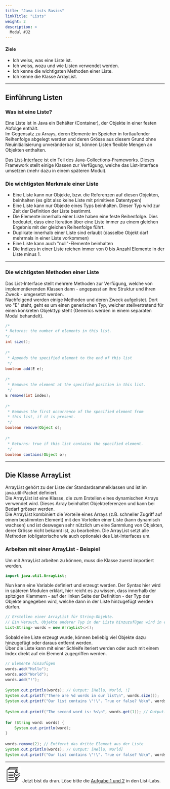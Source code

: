 ```yaml
---
title: "Java Lists Basics"
linkTitle: "Lists"
weight: 2
description: >
  Modul #J2
---
```


#### Ziele

* Ich weiss, was eine Liste ist.
* Ich weiss, wozu und wie Listen verwendet werden.
* Ich kenne die wichtigsten Methoden einer Liste.
* Ich kenne die Klasse ArrayList.

---

## Einführung Listen

### Was ist eine Liste?

Eine Liste ist in Java ein Behälter (Container), der Objekte in einer festen Abfolge enthält.<br>
Im Gegensatz zu Arrays, deren Elemente im Speicher in fortlaufender Reihenfolge abgelegt werden und 
deren Grösse aus diesem Grund ohne Neuinitialisierung unveränderbar ist, 
können Listen flexible Mengen an Objekten enthalten.

Das [List-Interface](https://docs.oracle.com/en/java/javase/11/docs/api/java.base/java/util/List.html) ist ein Teil des Java-Collections-Frameworks.
Dieses Framework stellt einige Klassen zur Verfügung, welche das List-Interface umsetzen (mehr dazu in einem späteren Modul).

### Die wichtigsten Merkmale einer Liste

- Eine Liste kann nur Objekte, bzw. die Referenzen auf diesen Objekten, beinhalten (es gibt also keine Liste mit primitiven Datentypen)
- Eine Liste kann nur Objekte eines Typs beinhalten. Dieser Typ wird zur Zeit der Definition der Liste bestimmt. 
- Die Elemente innerhalb einer Liste haben eine feste Reihenfolge. Dies bedeutet, dass eine Iteration über eine Liste immer zu einem gleichen Ergebnis mit der gleichen Reihenfolge führt. 
- Duplikate innerhalb einer Liste sind erlaubt (dasselbe Objekt darf mehrmals in einer Liste vorkommen)
- Eine Liste kann auch "null"-Elemente beinhalten
- Die Indizes in einer Liste reichen immer von 0 bis Anzahl Elemente in der Liste minus 1.

---

### Die wichtigsten Methoden einer Liste

Das List-Interface stellt mehrere Methoden zur Verfügung, welche von implementierenden Klassen dann - angepasst an ihre Struktur und ihren Zweck - umgesetzt werden.<br>
Nachfolgend werden einige Methoden und deren Zweck aufgelistet.
Dort wo "E" steht, geht es um einen generischen Typ, welcher stellvertretend für einen konkreten Objekttyp steht (Generics werden in einem separaten Modul behandelt).

```java
/*
* Returns: the number of elements in this list.
*/
int size();

/*
 * Appends the specified element to the end of this list
 */
boolean add(E e);

/*
 * Removes the element at the specified position in this list.
 */
E remove(int index);

/*
 * Removes the first occurrence of the specified element from 
 * this list, if it is present.
 */
boolean remove(Object o);

/*
 * Returns: true if this list contains the specified element.
 */
boolean contains(Object o);

```

---

## Die Klasse ArrayList

ArrayList gehört zu der Liste der Standardsammelklassen und ist im java.util-Packet definiert.<br>
Die ArrayList ist eine Klasse, die zum Erstellen eines dynamischen Arrays verwendet wird. Dieses Array beinhaltet Objektreferenzen und kann bei Bedarf grösser werden.<br>
Die ArrayList kombiniert die Vorteile eines Arrays (z.B. schneller Zugriff auf einem bestimmten Element) mit den Vorteilen einer Liste (kann dynamisch wachsen) und ist deswegen sehr nützlich um eine Sammlung von Objekten, derer Grösse nicht bekannt ist, zu bearbeiten.
Die ArrayList setzt alle Methoden (obligatorische wie auch optionale) des List-Interfaces um.

### Arbeiten mit einer ArrayList - Beispiel

Um mit ArrayList arbeiten zu können, muss die Klasse zuerst importiert werden.<br>
```java
import java.util.ArrayList;
```

Nun kann eine Variable definiert und erzeugt werden. Der Syntax hier wird in späteren Modulen erklärt,
hier reicht es zu wissen, dass innerhalb der spitzigen Klammern - auf der linken Seite der Definition - der Typ der Objekte angegeben wird, welche dann in der Liste hinzugefügt werden dürfen. 
```java
// Erstellen einer ArrayList für String-Objekte.
// Ein Versuch, Objekte anderer Typ in der Liste hinzuzufügen wird in einem Kompilierfehler resultieren
List<String> words = new ArrayList<>();
```

Sobald eine Liste erzeugt wurde, können beliebig viel Objekte dazu hinzugefügt oder daraus entfernt werden.<br>
Über die Liste kann mit einer Schleife iteriert werden oder auch mit einem Index direkt auf ein Element zugegriffen werden.
```java
// Elemente hinzufügen
words.add("Hello");
words.add("World");
words.add("!");

System.out.println(words); // Output: [Hello, World, !]
System.out.printf("There are %d words in our list\n", words.size());
System.out.printf("Our list contains \"!\". True or false? %b\n", words.contains("!")); // Output: Our list contains "!". True or false? true

System.out.printf("The second word is: %s\n", words.get(1)); // Output: World

for (String word: words) {
    System.out.println(word);
}

words.remove(2); // Entfernt das dritte Element aus der Liste
System.out.println(words); // Output: [Hello, World]
System.out.printf("Our list contains \"!\". True or false? %b\n", words.contains("!")); // Output: Our list contains "!". True or false? false

```

---

![task1](/images/task.png) Jetzt bist du dran. Löse bitte die [Aufgabe 1 und 2](../../../../labs/java/java-lists-and-streams-basics/01_listexercises) in den List-Labs.